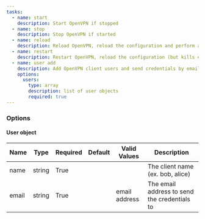 ```yaml
---
tasks:
  - name: start
    description: Start OpenVPN if stopped
  - name: stop
    description: Stop OpenVPN if started
  - name: reload
    description: Reload OpenVPN, reload the configuration and perform a graceful restart
  - name: restart
    description: Restart OpenVPN, reload the configuration (but kills existing connection)
  - name: user add
    description: Add OpenVPN client users and send credentials by email
    options:
      users:
        type: array
        description: list of user objects
        required: true
---
```


### Options

#### User object

Name | Type | Required | Default | Valid Values | Description
----|----|----|----|----|----
name | string | True | | | The client name (ex. bob, alice)
email | string | True | | email address | The email address to send the credentials to

